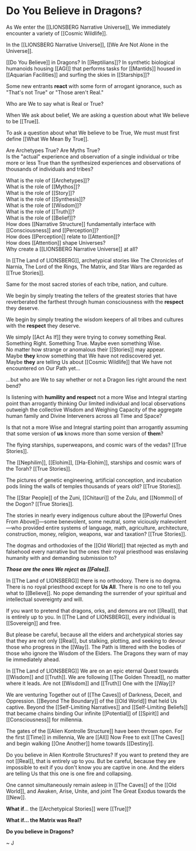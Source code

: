 # Do You Believe in Dragons? 

As We enter the [[LIONSBERG Narrative Universe]], We immediately encounter a variety of [[Cosmic Wildlife]].  

In the [[LIONSBERG Narrative Universe]], [[We Are Not Alone in the Universe]].  

[[Do You Believe]] in Dragons? In [[Reptilians]]? In synthetic biological humanoids housing [[AGI]] that performs tasks for [[Mantids]] housed in [[Aquarian Facilities]] and surfing the skies in [[Starships]]? 

Some new entrants **react** with some form of arrogant ignorance, such as "That's not True" or "Those aren't Real."  

Who are We to say what is Real or True?  

When We ask about belief, We are asking a question about what We believe to be [[True]].  

To ask a question about what We believe to be True, We must must first define [[What We Mean By True]]. 

Are Archetypes True? 
Are Myths True?  
Is the "actual" experience and observation of a single individual or tribe more or less True than the synthesized experiences and observations of thousands of individuals and tribes?  

What is the role of [[Archetypes]]?  
What is the role of [[Mythos]]?  
What is the role of [[Story]]?  
What is the role of [[Synthesis]]?  
What is the role of [[Wisdom]]?  
What is the role of [[Truth]]?  
What is the role of [[Belief]]?  
How does [[Narrative Structure]] fundamentally interface with [[Consciousness]] and [[Perception]]?  
How does [[Perception]] relate to [[Attention]]?  
How does [[Attention]] shape Universes?  
Why create a [[LIONSBERG Narrative Universe]] at all?  

In [[The Land of LIONSBERG]], archetypical stories like The Chronicles of Narnia, The Lord of the Rings, The Matrix, and Star Wars are regarded as [[True Stories]]. 

Same for the most sacred stories of each tribe, nation, and culture. 

We begin by simply treating the tellers of the greatest stories that have reverberated the farthest through human consciousness with the **respect** they deserve. 

We begin by simply treating the wisdom keepers of all tribes and cultures with the **respect** they deserve. 

We simply [[Act As If]] they were trying to convey something Real.  
Something Right. 
Something True. 
Maybe even something Wise.  
No matter how strange or anomalous their [[Stories]] may appear.  
Maybe **they** know something that We have not rediscovered yet.  
Maybe **they** are telling Us about [[Cosmic Wildlife]] that We have not encountered on Our Path yet... 

...but who are We to say whether or not a Dragon lies right around the next bend?  

Is listening with **humility and respect** not a more Wise and Integral starting point than arrogantly thinking Our limited individual and local observations outweigh the collective Wisdom and Weighing Capacity of the aggregate human family and Divine Interveners across all Time and Space? 

Is that not a more Wise and Integral starting point than arrogantly assuming that some version of **us** knows more than some version of **them**? 

The flying starships, superweapons, and cosmic wars of the vedas? [[True Stories]]. 

The [[Nephilim]], [[Elohim]], [[Ha-Elohim]], starships and cosmic wars of the Torah? [[True Stories]].  

The pictures of genetic engineering, artificial conception, and incubation pods lining the walls of temples thousands of years old? [[True Stories]].  

The [[Star People]] of the Zuni, [[Chitauri]] of the Zulu, and [[Nommo]] of the Dogon? [[True Stories]].  

The stories in nearly every indigenous culture about the [[Powerful Ones From Above]]—some benevolent, some neutral, some viciously malevolent—who provided entire systems of language, math, agriculture, architecture, construction, money, religion, weapons, war and taxation? [[True Stories]]. 

The dogmas and orthodoxies of the [[Old World]] that rejected as myth and falsehood every narrative but the ones their royal priesthood was enslaving humanity with and demanding submission to? 

***Those are the ones We reject as [[False]].*** 

In [[The Land of LIONSBERG]] there is no orthodoxy. There is no dogma. There is no royal priesthood except for **Us All**. There is no one to tell you what to [[Believe]]. No pope demanding the surrender of your spiritual and intellectual sovereignty and will. 

If you want to pretend that dragons, orks, and demons are not [[Real]], that is entirely up to you. In [[The Land of LIONSBERG]], every individual is [[Sovereign]] and free. 

But please be careful, because all the elders and archetypical stories say that they are not only [[Real]], but stalking, plotting, and seeking to devour those who progress in the [[Way]]. The Path is littered with the bodies of those who ignore the Wisdom of the Elders. The Dragons they warn of may lie immediately ahead. 

In [[The Land of LIONSBERG]] We are on an epic eternal Quest towards [[Wisdom]] and [[Truth]].  We are following [[The Golden Thread]], no matter where it leads. Are not [[Wisdom]] and [[Truth]] One with the [[Way]]? 

We are venturing Together out of [[The Caves]] of Darkness, Deceit, and Oppression. 
[[Beyond The Boundary]] of the [[Old World]] that held Us captive. 
Beyond the [[Self-Limiting Narratives]] and [[Self-Limiting Beliefs]] that became chains binding Our infinite [[Potential]] of [[Spirit]] and [[Consciousness]] for millennia. 

The gates of the [[Alien Kontrolle Structure]] have been thrown open. 
For the first [[Time]] in millennia, We are [[All]] Now Free to exit [[The Caves]] and begin walking [[One Another]] home towards [[Destiny]]. 

Do you believe in Alien Kontrolle Structures? 
If you want to pretend they are not [[Real]], that is entirely up to you. 
But be careful, because they are impossible to exit if you don't know you are captive in one. 
And the elders are telling Us that this one is one fire and collapsing.  

One cannot simultaneously remain asleep in [[The Caves]] of the [[Old World]], and Awaken, Arise, Unite, and joint The Great Exodus towards the [[New]]. 

**What if**... the [[Archetypical Stories]] were [[True]]?   

**What if... the Matrix was Real?**  

**Do you believe in Dragons?**  

~ J 